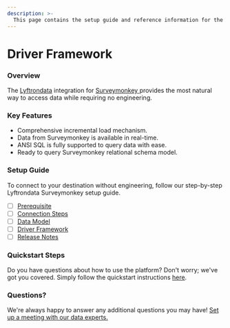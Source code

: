 ```yaml
---
description: >-
  This page contains the setup guide and reference information for the Surveymonkey source connector.
---
```


# Driver Framework

### Overview

The [Lyftrondata](https://www.lyftrondata.com/) integration for [Surveymonkey](https://www.lyftrondata.com/integration/marketing-analytics/survey-monkey/)[ ](https://www.lyftrondata.com/integration/surveymonkey/)provides the most natural way to access data while requiring no engineering.

### Key Features

* Comprehensive incremental load mechanism.
* Data from Surveymonkey is available in real-time.&#x20;
* ANSI SQL is fully supported to query data with ease.
* Ready to query Surveymonkey relational schema model.

### Setup Guide

To connect to your destination without engineering, follow our step-by-step Lyftrondata Surveymonkey setup guide.

* [ ] [Prerequisite](../../marketing-analytics/surveymonkey/prerequisite.md)
* [ ] [Connection Steps](../../marketing-analytics/surveymonkey/connection-steps.md)
* [ ] [Data Model](../../marketing-analytics/surveymonkey/data-model/)
* [ ] [Driver Framework](../../marketing-analytics/surveymonkey/driver-framework/)
* [ ] [Release Notes](../../marketing-analytics/surveymonkey/release-notes.md)

### Quickstart Steps

Do you have questions about how to use the platform? Don't worry; we've got you covered. Simply follow the quickstart instructions [here](../../../quickstart-steps.md).

### Questions? <a href="#questions" id="questions"></a>

We're always happy to answer any additional questions you may have! [Set up a meeting with our data experts.](https://www.lyftrondata.com/book-a-meeting/)


